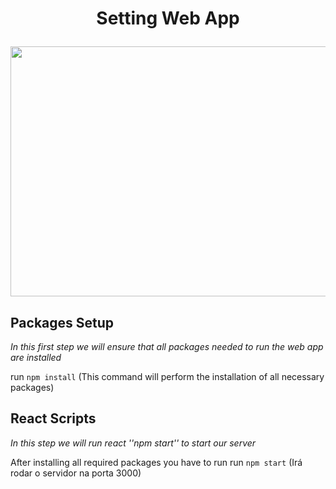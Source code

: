  <h1 align="center">
   Setting Web App
 <br>
 <p align="center"><img src="https://media.giphy.com/media/eNFWxoRR2UyEllwIEy/giphy.gif" width="550" height="400" /></p>
</h1>

## Packages Setup
<i>In this first step we will ensure that all packages needed to run the web app are installed</i>

run ```npm install``` (This command will perform the installation of all necessary packages)

## React Scripts
<i>In this step we will run react ''npm start'' to start our server</i>

After installing all required packages you have to run run ```npm start``` (Irá rodar o servidor na porta 3000)
